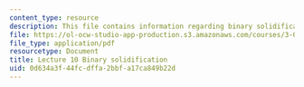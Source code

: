 ```yaml
---
content_type: resource
description: This file contains information regarding binary solidification.
file: https://ol-ocw-studio-app-production.s3.amazonaws.com/courses/3-044-materials-processing-spring-2013/0d634a3f44fcdffa2bbfa17ca849b22d_MIT3_044S13_Lec10.pdf
file_type: application/pdf
resourcetype: Document
title: Lecture 10 Binary solidification
uid: 0d634a3f-44fc-dffa-2bbf-a17ca849b22d
---
```

